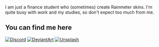 I am just a finance student who (sometimes) create Rainmeter skins. I'm quite busy with work and my studies, so don't expect too much from me.

## You can find me here
[![Discord](https://img.shields.io/badge/Discord-FFFFFF?style=for-the-badge&logo=discord&logoColor=FFFFFF&color=5865F2)](https://discord.gg/xrptSaxYcr) [![DeviantArt](https://img.shields.io/badge/DeviantArt-FFFFFF?style=for-the-badge&logo=deviantart&logoColor=FFFFFF&color=05CC47)](https://www.deviantart.com/adriaanjelle) [![Unsplash](https://img.shields.io/badge/Unsplash-FFFFFF?style=for-the-badge&logo=unsplash&logoColor=FFFFFF&color=000000)]([https://unsplash.com/@adriaanjelle)
